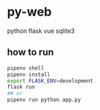 # py-web
python flask vue sqlite3

## how to run
```bash
pipenv shell
pipenv install
export FLASK_ENV=development
flask run
## or
pipenv run python app.py
```
